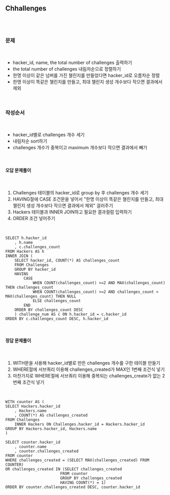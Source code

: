 ## **Chhallenges**

<br>
<br>

### **문제**

<br>

- hacker_id, name, the total number of challenges 출력하기
- the total number of challenges 내림차순으로 정렬하기
- 한명 이상이 같은 넘버를 가진 챌린지를 만들었다면 hacker_id로 오름차순 정렬
- 한명 이상이 똑같은 챌린지를 만들고, 최대 챌린지 생성 개수보다 작으면 결과에서 제외

<br>

### **작성순서**

<br>

- hacker_id별로 challenges 개수 세기
- 내림차순 sort하기
- challenges 개수가 중복이고 maximum 개수보다 작으면 결과에서 빼기

<br>

#### **오답 문제풀이**

<br>

1. Challenges 테이블의 hacker_id로 group by 후 challenges 개수 세기
2. HAVING절에 CASE 조건문을 넣어서  "한명 이상이 똑같은 챌린지를 만들고, 최대 챌린지 생성 개수보다 작으면 결과에서 제외" 걸러주기
3. Hackers 테이블과 INNER JOIN하고 필요한 결과컬럼 입력하기
4. ORDER 조건 넣어주기

<br>

    SELECT h.hacker_id
        , h.name
        , c.challenges_count
    FROM Hackers AS h
    INNER JOIN (
        SELECT hacker_id, COUNT(*) AS challenges_count
        FROM Challenges
        GROUP BY hacker_id
        HAVING
            CASE
                WHEN COUNT(challenges_count) >=2 AND MAX(challenges_count) THEN challenges_count
                WHEN COUNT(challenges_count) >=2 AND challenges_count < MAX(challenges_count) THEN NULL
                ELSE challenges_count
            END
        ORDER BY challenges_count DESC
        ) challenge_num AS c ON h.hacker_id = c.hacker_id
    ORDER BY c.challenges_count DESC, h.hacker_id

<br>

#### **정답 문제풀이**

<br>

1. WITH문을 사용해 hacker_id별로 만든 challenges 개수를 구한 테이블 만들기
2. WHERE절에 서브쿼리 이용해 challenges_created가 MAX인 1번째 조건식 넣기
3. 마찬가지로 WHERE절에 서브쿼리 이용해 중복되는 challenges_create가 없는 2번째 조건식 넣기

<br>

    WITH counter AS (
    SELECT Hackers.hacker_id
        , Hackers.name
        , COUNT(*) AS challenges_created
    FROM Challenges
        INNER Hackers ON Challenges.hacker_id = Hackers.hacker_id
    GROUP BY Hackers.hacker_id, Hackers.name
    )

    SELECT counter.hacker_id
        , counter.name
        , counter.challenges_created
    FROM counter
    WHERE challenges_created = (SELECT MAX(challenges_created) FROM COUNTER)
    OR challenges_created IN (SELECT challenges_created
                            FROM counter
                            GROUP BY challenges_created
                            HAVING COUNT(*) = 1)
    ORDER BY counter.challenges_created DESC, counter.hacker_id